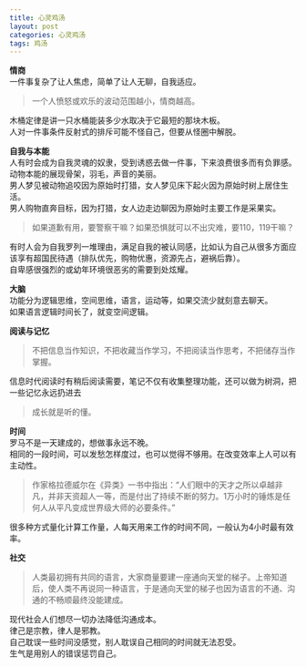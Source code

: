```yaml
---
title: 心灵鸡汤
layout: post
categories: 心灵鸡汤
tags: 鸡汤
---
```

**情商**  
一件事复杂了让人焦虑，简单了让人无聊，自我适应。  
> 一个人愤怒或欢乐的波动范围越小，情商越高。  
  
木桶定律是讲一只水桶能装多少水取决于它最短的那块木板。    
人对一件事条件反射式的排斥可能不怪自己，但要从怪圈中解脱。  

**自我与本能**    
人有时会成为自我灵魂的奴隶，受到诱惑去做一件事，下来浪费很多而有负罪感。   
动物本能的展现骨架，羽毛，声音的美丽。  
男人梦见被动物追咬因为原始时打猎，女人梦见床下起火因为原始时树上居住生活。  
男人购物直奔目标，因为打猎，女人边走边聊因为原始时主要工作是采果实。  
  
> 如果道歉有用，要警察干嘛？如果恐惧就可以不出灾难，要110，119干嘛？  
  
有时人会为自我罗列一堆理由，满足自我的被认同感，比如认为自己从很多方面应该享有超国民待遇（排队优先，购物优惠，资源先占，避祸后靠）。  
自卑感很强烈的或幼年环境很恶劣的需要到处炫耀。  

**大脑**  
功能分为逻辑思维，空间思维，语言，运动等，如果交流少就刻意去聊天。  
如果语言逻辑时间长了，就变空间逻辑。  

**阅读与记忆**  
> 不把信息当作知识，不把收藏当作学习，不把阅读当作思考，不把储存当作掌握。  
  
信息时代阅读时有稍后阅读需要，笔记不仅有收集整理功能，还可以做为树洞，把一些记忆永远扔进去  
> 成长就是听的懂。  
  
**时间**  
罗马不是一天建成的，想做事永远不晚。  
相同的一段时间，可以发愁怎样度过，也可以觉得不够用。在改变效率上人可以有主动性。  

> 作家格拉德威尔在《异类》一书中指出：“人们眼中的天才之所以卓越非凡，并非天资超人一等，而是付出了持续不断的努力。1万小时的锤炼是任何人从平凡变成世界级大师的必要条件。”  
  
很多种方式量化计算工作量，人每天用来工作的时间不同，一般认为4小时最有效率。  

**社交**  
> 人类最初拥有共同的语言，大家商量要建一座通向天堂的梯子。上帝知道后，使人类不再说同一种语言，于是通向天堂的梯子也因为语言的不通、沟通的不畅顺最终没能建成。  
  
现代社会人们想尽一切办法降低沟通成本。  
律己是宗教，律人是邪教。  
自己耽误一些时间没感觉，别人耽误自己相同的时间就无法忍受。  
生气是用别人的错误惩罚自己。